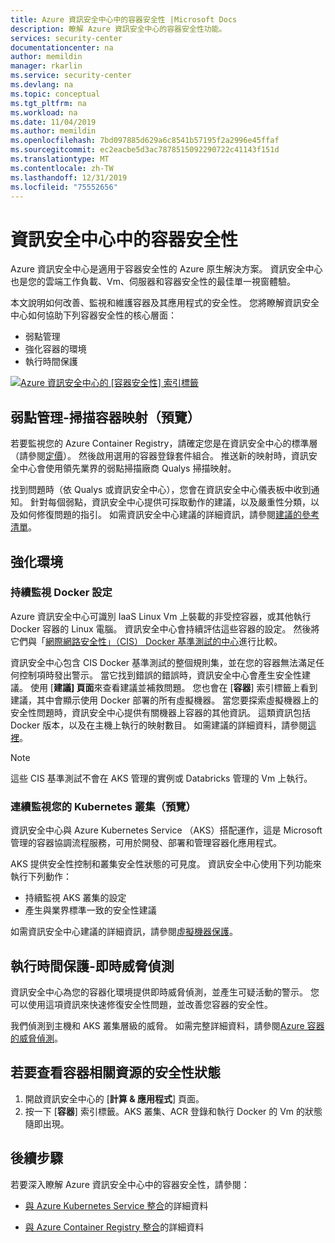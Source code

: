 ```yaml
---
title: Azure 資訊安全中心中的容器安全性 |Microsoft Docs
description: 瞭解 Azure 資訊安全中心的容器安全性功能。
services: security-center
documentationcenter: na
author: memildin
manager: rkarlin
ms.service: security-center
ms.devlang: na
ms.topic: conceptual
ms.tgt_pltfrm: na
ms.workload: na
ms.date: 11/04/2019
ms.author: memildin
ms.openlocfilehash: 7bd097885d629a6c8541b57195f2a2996e45ffaf
ms.sourcegitcommit: ec2eacbe5d3ac7878515092290722c41143f151d
ms.translationtype: MT
ms.contentlocale: zh-TW
ms.lasthandoff: 12/31/2019
ms.locfileid: "75552656"
---
```

# <a name="container-security-in-security-center"></a>資訊安全中心中的容器安全性

Azure 資訊安全中心是適用于容器安全性的 Azure 原生解決方案。 資訊安全中心也是您的雲端工作負載、Vm、伺服器和容器安全性的最佳單一視窗體驗。

本文說明如何改善、監視和維護容器及其應用程式的安全性。 您將瞭解資訊安全中心如何協助下列容器安全性的核心層面：

* 弱點管理
* 強化容器的環境
* 執行時間保護

[![Azure 資訊安全中心的 [容器安全性] 索引標籤](media/container-security/container-security-tab.png)](media/container-security/container-security-tab.png#lightbox)

## <a name="vulnerability-management---scanning-container-images-preview"></a>弱點管理-掃描容器映射（預覽）
若要監視您的 Azure Container Registry，請確定您是在資訊安全中心的標準層（請參閱[定價](/azure/security-center/security-center-pricing)）。 然後啟用選用的容器登錄套件組合。 推送新的映射時，資訊安全中心會使用領先業界的弱點掃描廠商 Qualys 掃描映射。

找到問題時（依 Qualys 或資訊安全中心），您會在資訊安全中心儀表板中收到通知。 針對每個弱點，資訊安全中心提供可採取動作的建議，以及嚴重性分類，以及如何修復問題的指引。 如需資訊安全中心建議的詳細資訊，請參閱[建議的參考清單](recommendations-reference.md)。

## <a name="environment-hardening"></a>強化環境

### <a name="continuous-monitoring-of-your-docker-configuration"></a>持續監視 Docker 設定
Azure 資訊安全中心可識別 IaaS Linux Vm 上裝載的非受控容器，或其他執行 Docker 容器的 Linux 電腦。 資訊安全中心會持續評估這些容器的設定。 然後將它們與「[網際網路安全性」（CIS） Docker 基準測試的中心](https://www.cisecurity.org/benchmark/docker/)進行比較。 

資訊安全中心包含 CIS Docker 基準測試的整個規則集，並在您的容器無法滿足任何控制項時發出警示。 當它找到錯誤的錯誤時，資訊安全中心會產生安全性建議。 使用 [**建議] 頁面**來查看建議並補救問題。 您也會在 [**容器**] 索引標籤上看到建議，其中會顯示使用 Docker 部署的所有虛擬機器。 當您要探索虛擬機器上的安全性問題時，資訊安全中心提供有關機器上容器的其他資訊。 這類資訊包括 Docker 版本，以及在主機上執行的映射數目。 如需建議的詳細資料，請參閱[這裡](https://docs.microsoft.com/azure/security-center/security-center-virtual-machine-protection)。 

>[!NOTE]
> 這些 CIS 基準測試不會在 AKS 管理的實例或 Databricks 管理的 Vm 上執行。

### <a name="continuous-monitoring-of-your-kubernetes-clusters-preview"></a>連續監視您的 Kubernetes 叢集（預覽）
資訊安全中心與 Azure Kubernetes Service （AKS）搭配運作，這是 Microsoft 管理的容器協調流程服務，可用於開發、部署和管理容器化應用程式。

AKS 提供安全性控制和叢集安全性狀態的可見度。 資訊安全中心使用下列功能來執行下列動作：
* 持續監視 AKS 叢集的設定
* 產生與業界標準一致的安全性建議

如需資訊安全中心建議的詳細資訊，請參閱[虛擬機器保護](security-center-virtual-machine-protection.md)。

## <a name="run-time-protection---real-time-threat-detection"></a>執行時間保護-即時威脅偵測

資訊安全中心為您的容器化環境提供即時威脅偵測，並產生可疑活動的警示。 您可以使用這項資訊來快速修復安全性問題，並改善您容器的安全性。

我們偵測到主機和 AKS 叢集層級的威脅。 如需完整詳細資料，請參閱[Azure 容器的威脅偵測](https://docs.microsoft.com/azure/security-center/security-center-alerts-compute#azure-containers-)。

## <a name="to-view-the-security-posture-of-your-container-related-resources"></a>若要查看容器相關資源的安全性狀態
1.  開啟資訊安全中心的 [**計算 & 應用程式**] 頁面。
2.  按一下 [**容器**] 索引標籤。AKS 叢集、ACR 登錄和執行 Docker 的 Vm 的狀態隨即出現。

## <a name="next-steps"></a>後續步驟

若要深入瞭解 Azure 資訊安全中心中的容器安全性，請參閱：
* [與 Azure Kubernetes Service 整合](azure-kubernetes-service-integration.md)的詳細資料

* [與 Azure Container Registry 整合](azure-container-registry-integration.md)的詳細資料